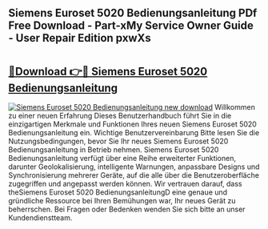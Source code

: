 ## Siemens Euroset 5020 Bedienungsanleitung PDf Free Download - Part-xMy Service Owner Guide - User Repair Edition pxwXs

# <h2><a href="http://df3hk1.blite.top/?on=Siemens+Euroset+5020+Bedienungsanleitung">🔗Download 👉🔴 Siemens Euroset 5020 Bedienungsanleitung</a></h2>

[![Siemens Euroset 5020 Bedienungsanleitung new download](https://i.imgur.com/lujVjoI.png)](http://df3hk1.blite.top/?on=Siemens+Euroset+5020+Bedienungsanleitung)
Willkommen zu einer neuen Erfahrung Dieses Benutzerhandbuch führt Sie in die einzigartigen Merkmale und Funktionen Ihres neuen Siemens Euroset 5020 Bedienungsanleitung ein. Wichtige Benutzervereinbarung Bitte lesen Sie die Nutzungsbedingungen, bevor Sie Ihr neues Siemens Euroset 5020 Bedienungsanleitung in Betrieb nehmen. Siemens Euroset 5020 Bedienungsanleitung verfügt über eine Reihe erweiterter Funktionen, darunter Geolokalisierung, intelligente Warnungen, anpassbare Designs und Synchronisierung mehrerer Geräte, auf die alle über die Benutzeroberfläche zugegriffen und angepasst werden können. Wir vertrauen darauf, dass theSiemens Euroset 5020 BedienungsanleitungD eine genaue und gründliche Ressource bei Ihren Bemühungen war, Ihr neues Gerät zu beherrschen. Bei Fragen oder Bedenken wenden Sie sich bitte an unser Kundendienstteam.
